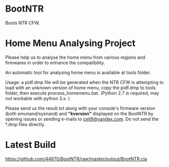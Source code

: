 # BootNTR

Boots NTR CFW.


# Home Menu Analysing Project


Please help us to analyse the home menu from various regions and firmwares in order to enhance the compatibility.

An automatic tool for analysing home menu is available at tools folder.

Usage: a pidf.dmp file will be generated when the NTR CFW is attempting to load with an unknown version of home menu, copy the pidf.dmp to tools folder, then execute process_homemenu.bat. (Python 2.7 is required, may not workable with python 3.x. )

Please send us the result.txt along with your console's firmware version (both emunand/sysnand) and **"kversion"** displayed on the BootNTR by opening issues or sending e-mails to cell9@yandex.com. Do not send the *.dmp files directly.


# Latest Build

https://github.com/44670/BootNTR/raw/master/output/BootNTR.cia
